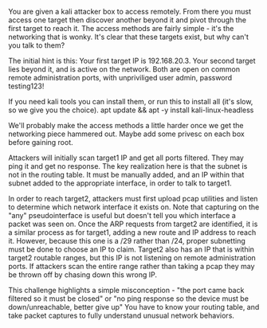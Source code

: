 You are given a kali attacker box to access remotely.  From there you must access one target then discover another beyond it and pivot through the first target to reach it.  The access methods are fairly simple - it's the networking that is wonky.  It's clear that these targets exist, but why can't you talk to them?  

The initial hint is this: Your first target IP is 192.168.20.3.  Your second target lies beyond it, and is active on the network.  Both are open on common remote administration ports, with unpriviliged user admin, password testing123!

If you need kali tools you can install them, or run this to install all (it's slow, so we give you the choice).
apt update && apt -y install kali-linux-headless

We'll probably make the access methods a little harder once we get the networking piece hammered out.  Maybe add some privesc on each box before gaining root.  

Attackers will initially scan target1 IP and get all ports filtered.  They may ping it and get no response.  The key realization here is that the subnet is not in the routing table.  It must be manually added, and an IP within that subnet added to the appropriate interface, in order to talk to target1.  

In order to reach target2, attackers must first upload pcap utilities and listen to determine which network interface it exists on.  Note that capturing on the "any" pseudointerface is useful but doesn't tell you which interface a packet was seen on.  Once the ARP requests from target2 are identified, it is a similar process as for target1, adding a new route and IP address to reach it.  However, because this one is a /29 rather than /24, proper subnetting must be done to choose an IP to claim.  Target2 also has an IP that is within target2 routable ranges, but this IP is not listening on remote administration ports.  If attackers scan the entire range rather than taking a pcap they may be thrown off by chasing down this wrong IP.  

This challenge highlights a simple misconception - "the port came back filtered so it must be closed" or "no ping response so the device must be down/unreachable, better give up"
You have to know your routing table, and take packet captures to fully understand unusual network behaviors.  

